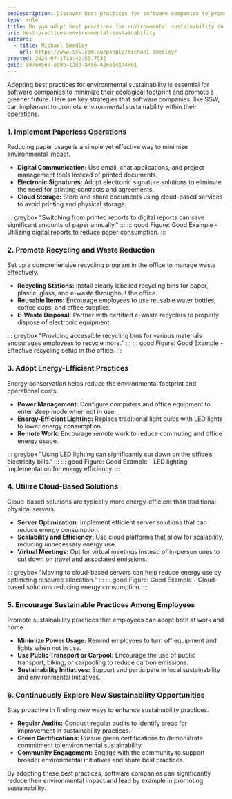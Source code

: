 ```yaml
---
seoDescription: Discover best practices for software companies to promote environmental sustainability through efficient practices and waste reduction.
type: rule
title: Do you adopt best practices for environmental sustainability in your software company?
uri: best-practices-environmental-sustainability
authors:
  - title: Michael Smedley
    url: https://www.ssw.com.au/people/michael-smedley/
created: 2024-07-1T13:42:55.753Z
guid: 987e4567-e89b-12d3-a456-426614174001
---
```

 
Adopting best practices for environmental sustainability is essential for software companies to minimize their ecological footprint and promote a greener future. Here are key strategies that software companies, like SSW, can implement to promote environmental sustainability within their operations.
 
<!--endintro-->
 
### 1. Implement Paperless Operations
 
Reducing paper usage is a simple yet effective way to minimize environmental impact. 
 
* **Digital Communication:** Use email, chat applications, and project management tools instead of printed documents.
* **Electronic Signatures:** Adopt electronic signature solutions to eliminate the need for printing contracts and agreements.
* **Cloud Storage:** Store and share documents using cloud-based services to avoid printing and physical storage.
 
::: greybox
"Switching from printed reports to digital reports can save significant amounts of paper annually."
:::
::: good
Figure: Good Example - Utilizing digital reports to reduce paper consumption.
:::
 
### 2. Promote Recycling and Waste Reduction
 
Set up a comprehensive recycling program in the office to manage waste effectively.
 
* **Recycling Stations:** Install clearly labelled recycling bins for paper, plastic, glass, and e-waste throughout the office.
* **Reusable Items:** Encourage employees to use reusable water bottles, coffee cups, and office supplies.
* **E-Waste Disposal:** Partner with certified e-waste recyclers to properly dispose of electronic equipment.
 
::: greybox
"Providing accessible recycling bins for various materials encourages employees to recycle more."
:::
::: good
Figure: Good Example - Effective recycling setup in the office.
:::
 
### 3. Adopt Energy-Efficient Practices
 
Energy conservation helps reduce the environmental footprint and operational costs.
 
* **Power Management:** Configure computers and office equipment to enter sleep mode when not in use.
* **Energy-Efficient Lighting:** Replace traditional light bulbs with LED lights to lower energy consumption.
* **Remote Work:** Encourage remote work to reduce commuting and office energy usage.
 
::: greybox
"Using LED lighting can significantly cut down on the office’s electricity bills."
:::
::: good
Figure: Good Example - LED lighting implementation for energy efficiency.
:::
 
### 4. Utilize Cloud-Based Solutions
 
Cloud-based solutions are typically more energy-efficient than traditional physical servers.
 
* **Server Optimization:** Implement efficient server solutions that can reduce energy consumption.
* **Scalability and Efficiency:** Use cloud platforms that allow for scalability, reducing unnecessary energy use.
* **Virtual Meetings:** Opt for virtual meetings instead of in-person ones to cut down on travel and associated emissions.
 
::: greybox
"Moving to cloud-based servers can help reduce energy use by optimizing resource allocation."
:::
::: good
Figure: Good Example - Cloud-based solutions reducing energy consumption.
:::
 
### 5. Encourage Sustainable Practices Among Employees
 
Promote sustainability practices that employees can adopt both at work and home.
 
* **Minimize Power Usage:** Remind employees to turn off equipment and lights when not in use.
* **Use Public Transport or Carpool:** Encourage the use of public transport, biking, or carpooling to reduce carbon emissions.
* **Sustainability Initiatives:** Support and participate in local sustainability and environmental initiatives.
 
### 6. Continuously Explore New Sustainability Opportunities
 
Stay proactive in finding new ways to enhance sustainability practices.
 
* **Regular Audits:** Conduct regular audits to identify areas for improvement in sustainability practices.
* **Green Certifications:** Pursue green certifications to demonstrate commitment to environmental sustainability.
* **Community Engagement:** Engage with the community to support broader environmental initiatives and share best practices.
 
By adopting these best practices, software companies can significantly reduce their environmental impact and lead by example in promoting sustainability.
 
